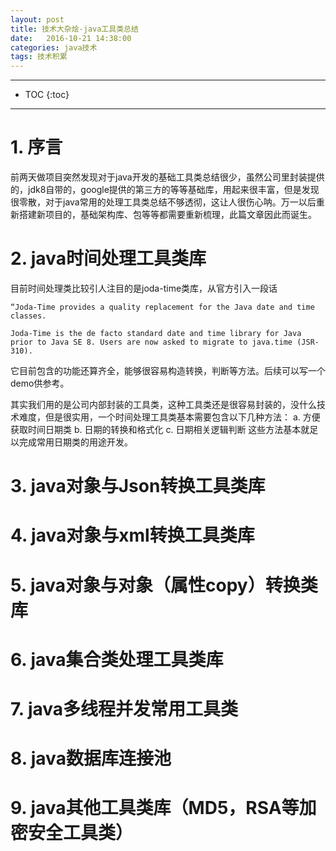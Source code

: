 ```yaml
---
layout: post
title: 技术大杂烩-java工具类总结
date:   2016-10-21 14:38:00
categories: java技术
tags: 技术积累
---
```

*****
* TOC
{:toc}
*****

# 1. 序言

前两天做项目突然发现对于java开发的基础工具类总结很少，虽然公司里封装提供的，jdk8自带的，google提供的第三方的等等基础库，用起来很丰富，但是发现很零散，对于java常用的处理工具类总结不够透彻，这让人很伤心呐。万一以后重新搭建新项目的，基础架构库、包等等都需要重新梳理，此篇文章因此而诞生。

# 2. java时间处理工具类库
目前时间处理类比较引人注目的是joda-time类库，从官方引入一段话
~~~text
“Joda-Time provides a quality replacement for the Java date and time classes.

Joda-Time is the de facto standard date and time library for Java prior to Java SE 8. Users are now asked to migrate to java.time (JSR-310).
~~~
它目前包含的功能还算齐全，能够很容易构造转换，判断等方法。后续可以写一个demo供参考。

其实我们用的是公司内部封装的工具类，这种工具类还是很容易封装的，没什么技术难度，但是很实用，一个时间处理工具类基本需要包含以下几种方法：
	a. 方便获取时间日期类
	b. 日期的转换和格式化
	c. 日期相关逻辑判断
这些方法基本就足以完成常用日期类的用途开发。

# 3. java对象与Json转换工具类库

# 4. java对象与xml转换工具类库

# 5. java对象与对象（属性copy）转换类库

# 6. java集合类处理工具类库

# 7. java多线程并发常用工具类

# 8. java数据库连接池

# 9. java其他工具类库（MD5，RSA等加密安全工具类）